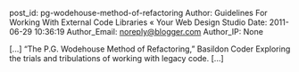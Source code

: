 post_id: pg-wodehouse-method-of-refactoring
Author: Guidelines For Working With External Code Libraries « Your Web Design Studio
Date: 2011-06-29 10:36:19
Author_Email: noreply@blogger.com
Author_IP: None

[...] “The P.G. Wodehouse Method of Refactoring,” Basildon Coder Exploring the trials and tribulations of working with legacy code. [...]
